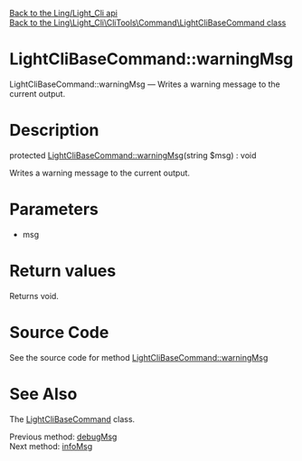 [Back to the Ling/Light_Cli api](https://github.com/lingtalfi/Light_Cli/blob/master/doc/api/Ling/Light_Cli.md)<br>
[Back to the Ling\Light_Cli\CliTools\Command\LightCliBaseCommand class](https://github.com/lingtalfi/Light_Cli/blob/master/doc/api/Ling/Light_Cli/CliTools/Command/LightCliBaseCommand.md)


LightCliBaseCommand::warningMsg
================



LightCliBaseCommand::warningMsg — Writes a warning message to the current output.




Description
================


protected [LightCliBaseCommand::warningMsg](https://github.com/lingtalfi/Light_Cli/blob/master/doc/api/Ling/Light_Cli/CliTools/Command/LightCliBaseCommand/warningMsg.md)(string $msg) : void




Writes a warning message to the current output.




Parameters
================


- msg

    


Return values
================

Returns void.








Source Code
===========
See the source code for method [LightCliBaseCommand::warningMsg](https://github.com/lingtalfi/Light_Cli/blob/master/CliTools/Command/LightCliBaseCommand.php#L124-L127)


See Also
================

The [LightCliBaseCommand](https://github.com/lingtalfi/Light_Cli/blob/master/doc/api/Ling/Light_Cli/CliTools/Command/LightCliBaseCommand.md) class.

Previous method: [debugMsg](https://github.com/lingtalfi/Light_Cli/blob/master/doc/api/Ling/Light_Cli/CliTools/Command/LightCliBaseCommand/debugMsg.md)<br>Next method: [infoMsg](https://github.com/lingtalfi/Light_Cli/blob/master/doc/api/Ling/Light_Cli/CliTools/Command/LightCliBaseCommand/infoMsg.md)<br>

